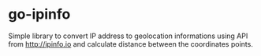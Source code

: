 # go-ipinfo
Simple library to convert IP address to geolocation informations using API from http://ipinfo.io and calculate distance between the coordinates points.
